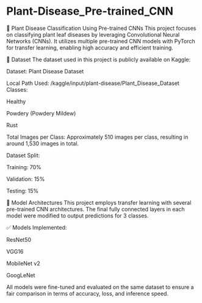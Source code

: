 # Plant-Disease_Pre-trained_CNN

🍃 Plant Disease Classification Using Pre-trained CNNs
This project focuses on classifying plant leaf diseases by leveraging Convolutional Neural Networks (CNNs). It utilizes multiple pre-trained CNN models with PyTorch for transfer learning, enabling high accuracy and efficient training.

📂 Dataset
The dataset used in this project is publicly available on Kaggle:

Dataset: Plant Disease Dataset

Local Path Used: /kaggle/input/plant-disease/Plant_Disease_Dataset
Classes:

Healthy

Powdery (Powdery Mildew)

Rust

Total Images per Class:
Approximately 510 images per class, resulting in around 1,530 images in total.

Dataset Split:

Training: 70%

Validation: 15%

Testing: 15%

🧠 Model Architectures
This project employs transfer learning with several pre-trained CNN architectures. The final fully connected layers in each model were modified to output predictions for 3 classes.

✅ Models Implemented:

ResNet50

VGG16

MobileNet v2

GoogLeNet

All models were fine-tuned and evaluated on the same dataset to ensure a fair comparison in terms of accuracy, loss, and inference speed.
